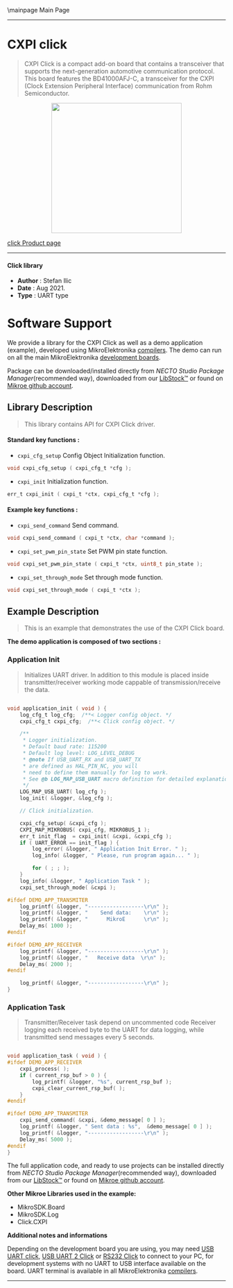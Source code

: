 \mainpage Main Page

---
# CXPI click

> CXPI Click is a compact add-on board that contains a transceiver that supports the next-generation automotive communication protocol. This board features the BD41000AFJ-C, a transceiver for the CXPI (Clock Extension Peripheral Interface) communication from Rohm Semiconductor.

<p align="center">
  <img src="https://download.mikroe.com/images/click_for_ide/cxpi_click.png" height=300px>
</p>

[click Product page](https://www.mikroe.com/cxpi-click)

---


#### Click library

- **Author**        : Stefan Ilic
- **Date**          : Aug 2021.
- **Type**          : UART type


# Software Support

We provide a library for the CXPI Click
as well as a demo application (example), developed using MikroElektronika
[compilers](https://www.mikroe.com/necto-studio).
The demo can run on all the main MikroElektronika [development boards](https://www.mikroe.com/development-boards).

Package can be downloaded/installed directly from *NECTO Studio Package Manager*(recommended way), downloaded from our [LibStock&trade;](https://libstock.mikroe.com) or found on [Mikroe github account](https://github.com/MikroElektronika/mikrosdk_click_v2/tree/master/clicks).

## Library Description

> This library contains API for CXPI Click driver.

#### Standard key functions :

- `cxpi_cfg_setup` Config Object Initialization function.
```c
void cxpi_cfg_setup ( cxpi_cfg_t *cfg );
```

- `cxpi_init` Initialization function.
```c
err_t cxpi_init ( cxpi_t *ctx, cxpi_cfg_t *cfg );
```

#### Example key functions :

- `cxpi_send_command` Send command.
```c
void cxpi_send_command ( cxpi_t *ctx, char *command );
```

- `cxpi_set_pwm_pin_state` Set PWM pin state function.
```c
void cxpi_set_pwm_pin_state ( cxpi_t *ctx, uint8_t pin_state );
```

- `cxpi_set_through_mode` Set through mode function.
```c
void cxpi_set_through_mode ( cxpi_t *ctx );
```

## Example Description

> This is an example that demonstrates the use of the CXPI Click board.

**The demo application is composed of two sections :**

### Application Init

> Initializes UART driver. In addition to this module is placed inside transmitter/receiver working mode cappable of transmission/receive the data.

```c

void application_init ( void ) {
    log_cfg_t log_cfg;  /**< Logger config object. */
    cxpi_cfg_t cxpi_cfg;  /**< Click config object. */

    /** 
     * Logger initialization.
     * Default baud rate: 115200
     * Default log level: LOG_LEVEL_DEBUG
     * @note If USB_UART_RX and USB_UART_TX 
     * are defined as HAL_PIN_NC, you will 
     * need to define them manually for log to work. 
     * See @b LOG_MAP_USB_UART macro definition for detailed explanation.
     */
    LOG_MAP_USB_UART( log_cfg );
    log_init( &logger, &log_cfg );

    // Click initialization.

    cxpi_cfg_setup( &cxpi_cfg );
    CXPI_MAP_MIKROBUS( cxpi_cfg, MIKROBUS_1 );
    err_t init_flag  = cxpi_init( &cxpi, &cxpi_cfg );
    if ( UART_ERROR == init_flag ) {
        log_error( &logger, " Application Init Error. " );
        log_info( &logger, " Please, run program again... " );

        for ( ; ; );
    }
    log_info( &logger, " Application Task " );
    cxpi_set_through_mode( &cxpi );

#ifdef DEMO_APP_TRANSMITER
    log_printf( &logger, "------------------\r\n" );
    log_printf( &logger, "    Send data:    \r\n" );
    log_printf( &logger, "      MikroE      \r\n" );
    Delay_ms( 1000 );
#endif

#ifdef DEMO_APP_RECEIVER 
    log_printf( &logger, "------------------\r\n" );
    log_printf( &logger, "   Receive data  \r\n" );
    Delay_ms( 2000 );
#endif

    log_printf( &logger, "------------------\r\n" );
}

```

### Application Task

> Transmitter/Receiver task depend on uncommented code Receiver logging each received byte to the UART for data logging, while transmitted send messages every 5 seconds.

```c

void application_task ( void ) {
#ifdef DEMO_APP_RECEIVER 
    cxpi_process( );
    if ( current_rsp_buf > 0 ) {
        log_printf( &logger, "%s", current_rsp_buf );
        cxpi_clear_current_rsp_buf( );
    }
#endif 

#ifdef DEMO_APP_TRANSMITER
    cxpi_send_command( &cxpi, &demo_message[ 0 ] );
    log_printf( &logger, " Sent data : %s",  &demo_message[ 0 ] );
    log_printf( &logger, "------------------\r\n" ); 
    Delay_ms( 5000 );
#endif
}

```


The full application code, and ready to use projects can be installed directly from *NECTO Studio Package Manager*(recommended way), downloaded from our [LibStock&trade;](https://libstock.mikroe.com) or found on [Mikroe github account](https://github.com/MikroElektronika/mikrosdk_click_v2/tree/master/clicks).

**Other Mikroe Libraries used in the example:**

- MikroSDK.Board
- MikroSDK.Log
- Click.CXPI

**Additional notes and informations**

Depending on the development board you are using, you may need
[USB UART click](https://www.mikroe.com/usb-uart-click),
[USB UART 2 Click](https://www.mikroe.com/usb-uart-2-click) or
[RS232 Click](https://www.mikroe.com/rs232-click) to connect to your PC, for
development systems with no UART to USB interface available on the board. UART
terminal is available in all MikroElektronika
[compilers](https://shop.mikroe.com/compilers).

---
